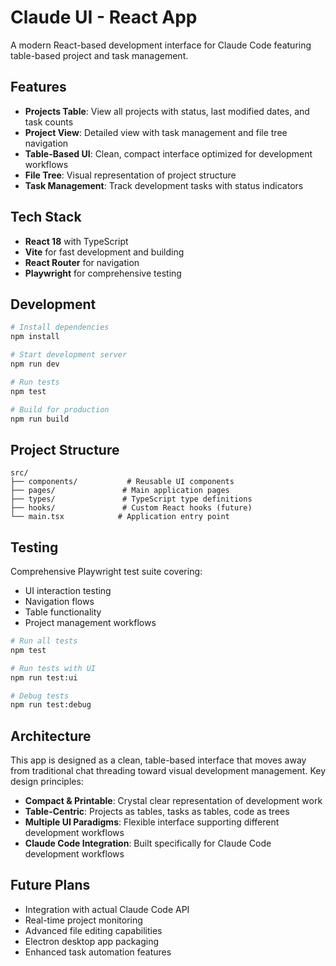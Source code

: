 # Claude UI - React App

A modern React-based development interface for Claude Code featuring table-based project and task management.

## Features

- **Projects Table**: View all projects with status, last modified dates, and task counts
- **Project View**: Detailed view with task management and file tree navigation
- **Table-Based UI**: Clean, compact interface optimized for development workflows
- **File Tree**: Visual representation of project structure
- **Task Management**: Track development tasks with status indicators

## Tech Stack

- **React 18** with TypeScript
- **Vite** for fast development and building
- **React Router** for navigation
- **Playwright** for comprehensive testing

## Development

```bash
# Install dependencies
npm install

# Start development server
npm run dev

# Run tests
npm test

# Build for production
npm run build
```

## Project Structure

```
src/
├── components/           # Reusable UI components
├── pages/               # Main application pages
├── types/               # TypeScript type definitions
├── hooks/               # Custom React hooks (future)
└── main.tsx            # Application entry point
```

## Testing

Comprehensive Playwright test suite covering:
- UI interaction testing
- Navigation flows  
- Table functionality
- Project management workflows

```bash
# Run all tests
npm test

# Run tests with UI
npm run test:ui

# Debug tests
npm run test:debug
```

## Architecture

This app is designed as a clean, table-based interface that moves away from traditional chat threading toward visual development management. Key design principles:

- **Compact & Printable**: Crystal clear representation of development work
- **Table-Centric**: Projects as tables, tasks as tables, code as trees
- **Multiple UI Paradigms**: Flexible interface supporting different development workflows
- **Claude Code Integration**: Built specifically for Claude Code development workflows

## Future Plans

- Integration with actual Claude Code API
- Real-time project monitoring
- Advanced file editing capabilities  
- Electron desktop app packaging
- Enhanced task automation features